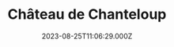 ---
date: 2023-08-25T11:06:29.000Z
title: Château de Chanteloup
latitude: 48.10636385145696
longitude: 0.34112613801044483
url: http://www.chateau-de-chanteloup.com
category: checkin
---